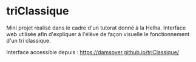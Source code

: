 # triClassique

Mini projet réalisé dans le cadre d'un tutorat donné à la Helha. 
Interface web utilisée afin d'expliquer à l'élève de façon visuelle le fonctionnement d'un tri classique.

Interface accessible depuis : https://damsover.github.io/triClassique/

